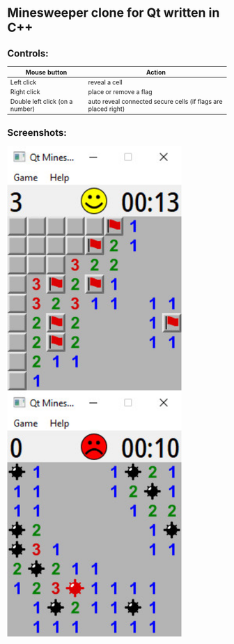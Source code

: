 Minesweeper clone for Qt written in C++
=======================================

Controls:
---------

|Mouse button|Action|
|-----------|------|
|Left click|reveal a cell|
|Right click|place or remove a flag|
|Double left click (on a number)|auto reveal connected secure cells (if flags are placed right)|

Screenshots:
-----------

<img src="https://github.com/q-g-j/qminesweeper/raw/master/images/screenshot.jpg" width="400">

<img src="https://github.com/q-g-j/qminesweeper/raw/master/images/screenshot_lost.jpg" width="400">
